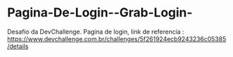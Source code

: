 # Pagina-De-Login--Grab-Login-
Desafio da DevChallenge. Pagina de login,
link de referencia : https://www.devchallenge.com.br/challenges/5f261924ecb9243236c05385/details
